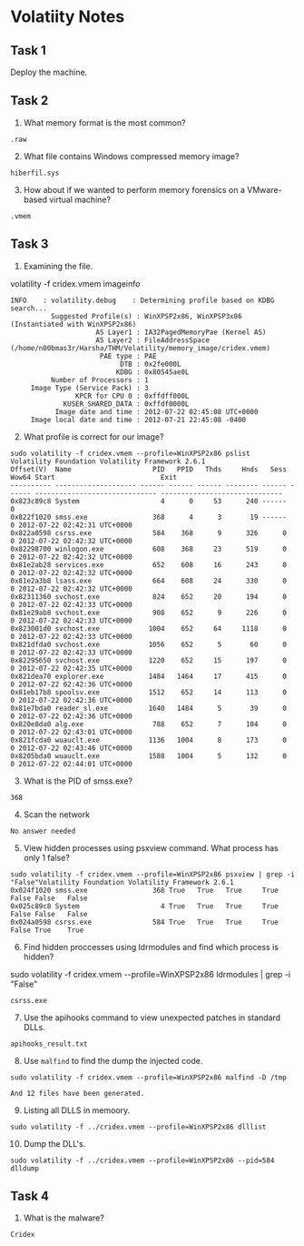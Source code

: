 # Volatiity Notes

## Task 1

Deploy the machine.

## Task 2

1. What memory format is the most common?

```
.raw
```

2. What file contains Windows compressed memory image?

```
hiberfil.sys
```

3. How about if we wanted to perform memory forensics on a VMware-based virtual machine?

```
.vmem
```

## Task 3

1. Examining the file.

volatility -f cridex.vmem imageinfo
```
INFO    : volatility.debug    : Determining profile based on KDBG search...
          Suggested Profile(s) : WinXPSP2x86, WinXPSP3x86 (Instantiated with WinXPSP2x86)
                     AS Layer1 : IA32PagedMemoryPae (Kernel AS)
                     AS Layer2 : FileAddressSpace (/home/n00bmas3r/Harsha/THM/Volatility/memory_image/cridex.vmem)
                      PAE type : PAE
                           DTB : 0x2fe000L
                          KDBG : 0x80545ae0L
          Number of Processors : 1
     Image Type (Service Pack) : 3
                KPCR for CPU 0 : 0xffdff000L
             KUSER_SHARED_DATA : 0xffdf0000L
           Image date and time : 2012-07-22 02:45:08 UTC+0000
     Image local date and time : 2012-07-21 22:45:08 -0400
```

2. What profile is correct for our image?

```
sudo volatility -f cridex.vmem --profile=WinXPSP2x86 pslist 
Volatility Foundation Volatility Framework 2.6.1
Offset(V)  Name                    PID   PPID   Thds     Hnds   Sess  Wow64 Start                          Exit                          
---------- -------------------- ------ ------ ------ -------- ------ ------ ------------------------------ ------------------------------
0x823c89c8 System                    4      0     53      240 ------      0                                                              
0x822f1020 smss.exe                368      4      3       19 ------      0 2012-07-22 02:42:31 UTC+0000                                 
0x822a0598 csrss.exe               584    368      9      326      0      0 2012-07-22 02:42:32 UTC+0000                                 
0x82298700 winlogon.exe            608    368     23      519      0      0 2012-07-22 02:42:32 UTC+0000                                 
0x81e2ab28 services.exe            652    608     16      243      0      0 2012-07-22 02:42:32 UTC+0000                                 
0x81e2a3b8 lsass.exe               664    608     24      330      0      0 2012-07-22 02:42:32 UTC+0000                                 
0x82311360 svchost.exe             824    652     20      194      0      0 2012-07-22 02:42:33 UTC+0000                                 
0x81e29ab8 svchost.exe             908    652      9      226      0      0 2012-07-22 02:42:33 UTC+0000                                 
0x823001d0 svchost.exe            1004    652     64     1118      0      0 2012-07-22 02:42:33 UTC+0000                                 
0x821dfda0 svchost.exe            1056    652      5       60      0      0 2012-07-22 02:42:33 UTC+0000                                 
0x82295650 svchost.exe            1220    652     15      197      0      0 2012-07-22 02:42:35 UTC+0000                                 
0x821dea70 explorer.exe           1484   1464     17      415      0      0 2012-07-22 02:42:36 UTC+0000                                 
0x81eb17b8 spoolsv.exe            1512    652     14      113      0      0 2012-07-22 02:42:36 UTC+0000                                 
0x81e7bda0 reader_sl.exe          1640   1484      5       39      0      0 2012-07-22 02:42:36 UTC+0000                                 
0x820e8da0 alg.exe                 788    652      7      104      0      0 2012-07-22 02:43:01 UTC+0000                                 
0x821fcda0 wuauclt.exe            1136   1004      8      173      0      0 2012-07-22 02:43:46 UTC+0000                                 
0x8205bda0 wuauclt.exe            1588   1004      5      132      0      0 2012-07-22 02:44:01 UTC+0000 
```

3. What is the PID of smss.exe?

```
368
```
 
 4. Scan the network

 ```
 No answer needed
 ``` 

 5. View hidden processes using psxview command. What process has only 1 false?

```
sudo volatility -f cridex.vmem --profile=WinXPSP2x86 psxview | grep -i "False"Volatility Foundation Volatility Framework 2.6.1
0x024f1020 smss.exe                368 True   True   True     True   False False   False    
0x025c89c8 System                    4 True   True   True     True   False False   False    
0x024a0598 csrss.exe               584 True   True   True     True   False True    True     
```

6. Find hidden proccesses using ldrmodules and find which process is hidden?

sudo volatility -f cridex.vmem --profile=WinXPSP2x86 ldrmodules | grep -i "False"


```
csrss.exe
```

7. Use the apihooks command to view unexpected patches in standard DLLs.

```
apihooks_result.txt
```

8. Use `malfind` to find the dump the injected code.

```
sudo volatility -f cridex.vmem --profile=WinXPSP2x86 malfind -D /tmp

And 12 files have been generated.
```

9. Listing all DLLS in memoory.

```
sudo volatility -f ../cridex.vmem --profile=WinXPSP2x86 dlllist
```

10. Dump the DLL's.

```
sudo volatility -f ../cridex.vmem --profile=WinXPSP2x86 --pid=584 dlldump
```

## Task 4

1. What is the malware?

```
Cridex
```